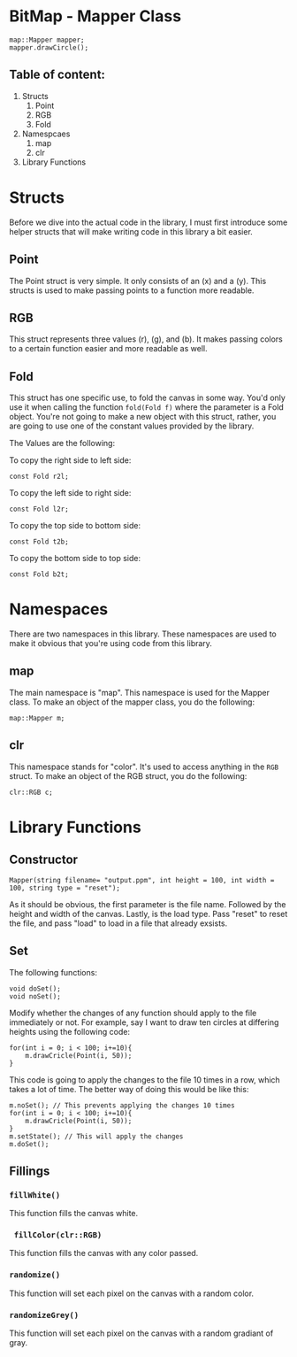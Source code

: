 # BitMap - Mapper Class
```
map::Mapper mapper;
mapper.drawCircle();
```

## Table of content:
1. Structs
    1. Point
    2. RGB
    3. Fold
2. Namespcaes
    1. map
    2. clr
3. Library Functions

# Structs
Before we dive into the actual code in the library, I must first introduce some helper structs that will make writing code in this library a bit easier.

## Point
The Point struct is very simple. It only consists of an (x) and a (y). This structs is used to make passing points to a function more readable.

## RGB
This struct represents three values (r), (g), and (b). It makes passing colors to a certain function easier and more readable as well.

## Fold
This struct has one specific use, to fold the canvas in some way. You'd only use it when calling the function ```fold(Fold f)``` where the parameter is a Fold object. You're not going to make a new object with this struct, rather, you are going to use one of the constant values provided by the library.

The Values are the following:

To copy the right side to left side:
```
const Fold r2l;
```

To copy the left side to right side:
```
const Fold l2r;
```

To copy the top side to bottom side:
```
const Fold t2b;
```

To copy the bottom side to top side:
```
const Fold b2t;
```


# Namespaces
There are two namespaces in this library. These namespaces are used to make it obvious that you're using code from this library.

## map

The main namespace is "map". This namespace is used for the Mapper class. To make an object of the mapper class, you do the following:
```
map::Mapper m;
```

## clr
This namespace stands for "color". It's used to access anything in the ```RGB``` struct. To make an object of the RGB struct, you do the following:
```
clr::RGB c;
```

# Library Functions

## Constructor

```
Mapper(string filename= "output.ppm", int height = 100, int width = 100, string type = "reset");
```
As it should be obvious, the first parameter is the file name. Followed by the height and width of the canvas. Lastly, is the load type. Pass "reset" to reset the file, and pass "load" to load in a file that already exsists.

## Set
The following functions:
```
void doSet();
void noSet();
```
Modify whether the changes of any function should apply to the file immediately or not. For example, say I want to draw ten circles at differing heights using the following code:
```
for(int i = 0; i < 100; i+=10){
    m.drawCricle(Point(i, 50));
}
```
This code is going to apply the changes to the file 10 times in a row, which takes a lot of time. The better way of doing this would be like this:
```
m.noSet(); // This prevents applying the changes 10 times
for(int i = 0; i < 100; i+=10){
    m.drawCricle(Point(i, 50));
}
m.setState(); // This will apply the changes
m.doSet();
```
## Fillings
### ``` fillWhite() ```
This function fills the canvas white.

### ``` fillColor(clr::RGB)```
This function fills the canvas with any color passed.

### ``` randomize() ```
This function will set each pixel on the canvas with a random color.

### ``` randomizeGrey() ```
This function will set each pixel on the canvas with a random gradiant of gray.


